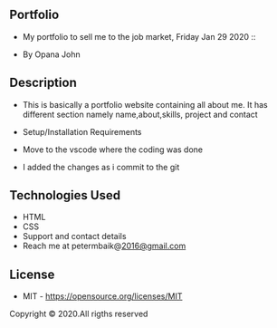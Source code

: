 ## Portfolio

- My portfolio to sell me to the job market, Friday Jan 29 2020 ::

- By Opana John

## Description

- This is basically a portfolio website containing all about me. It has different section namely name,about,skills, project and contact

- Setup/Installation Requirements
- Move to the vscode where the coding was done
- I added the changes as i commit to the git

## Technologies Used
- HTML
- CSS
- Support and contact details
- Reach me at petermbaik@2016@gmail.com

## License
- MIT - https://opensource.org/licenses/MIT

Copyright © 2020.All rigths reserved


